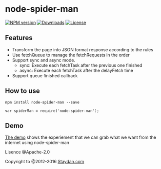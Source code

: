 # node-spider-man
[![NPM version][npm-version-image]][npm-url] [![Downloads][downloads-image]][npm-url] [![License][license-image]][npm-url] 

## Features

- Transform the page into JSON format response according to the rules
- Use fetchQueue to manage the fetchRequests in the order
- Support sync and async mode.  
  - sync: Execute each fetchTask after the previous one finished
  - async: Execute each fetchTask after the delayFetch time
- Support queue finished callback

## How to use

`npm install node-spider-man --save` 

`var spiderMan = require('node-spider-man');`

## Demo

[The demo](https://github.com/DanielZhu/node-spider-man-demo) shows the experiement that we can grab what we want from the internet using node-spider-man

Lisence @Apache-2.0 

Copyright to @2012-2016 [Staydan.com](http://staydan.com)

[license-image]: https://img.shields.io/npm/l/node-spider-man.svg?maxAge=2592000&style=flat-square
[downloads-image]: https://img.shields.io/npm/dm/node-spider-man.svg?maxAge=2592000&style=flat-square
[npm-version-image]: http://img.shields.io/npm/v/node-spider-man.svg?maxAge=2592000&style=flat-square
[npm-url]: https://www.npmjs.com/package/node-spider-man
